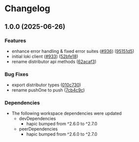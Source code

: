 # Changelog

## 1.0.0 (2025-06-26)


### Features

* enhance error handling & fixed error suites ([#936](https://github.com/tada5hi/hapic/issues/936)) ([95151d5](https://github.com/tada5hi/hapic/commit/95151d5fcf749849ca80ec1838724c23ef690e54))
* initial loki client ([#933](https://github.com/tada5hi/hapic/issues/933)) ([52bfe18](https://github.com/tada5hi/hapic/commit/52bfe186c1547ef42f52f3e2c9ab69cacda1dc6c))
* rename distributor api methods ([62acaf3](https://github.com/tada5hi/hapic/commit/62acaf3abf3c18b1b72b4636d0e9950627f7a654))


### Bug Fixes

* export distributor types ([010c730](https://github.com/tada5hi/hapic/commit/010c73070968ba65e6d3b0e1468147c7080af4fb))
* rename pushOne to push ([7cb4c9c](https://github.com/tada5hi/hapic/commit/7cb4c9cc510ea8fee9debe942a8abe91c8826151))


### Dependencies

* The following workspace dependencies were updated
  * devDependencies
    * hapic bumped from ^2.6.0 to ^2.7.0
  * peerDependencies
    * hapic bumped from ^2.6.0 to ^2.7.0
